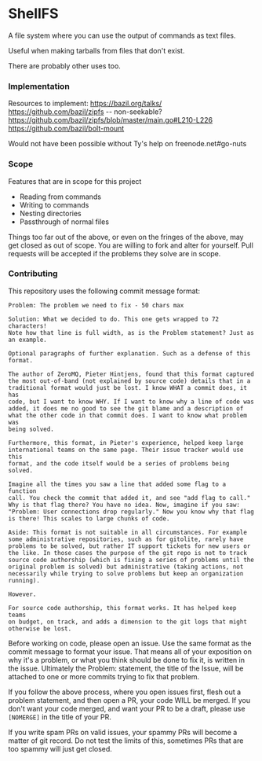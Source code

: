 # ShellFS

A file system where you can use the output of commands as text files.

Useful when making tarballs from files that don't exist.

There are probably other uses too.

### Implementation

Resources to implement:
https://bazil.org/talks/
https://github.com/bazil/zipfs   -- non-seekable?
https://github.com/bazil/zipfs/blob/master/main.go#L210-L226
https://github.com/bazil/bolt-mount

Would not have been possible without Ty's help on freenode.net#go-nuts

### Scope

Features that are in scope for this project
- Reading from commands
- Writing to commands
- Nesting directories
- Passthrough of normal files

Things too far out of the above, or even on the fringes of the above, may get
closed as out of scope. You are willing to fork and alter for yourself. Pull
requests will be accepted if the problems they solve are in scope.

### Contributing

This repository uses the following commit message format:

```
Problem: The problem we need to fix - 50 chars max

Solution: What we decided to do. This one gets wrapped to 72 characters!
Note how that line is full width, as is the Problem statement? Just as
an example.

Optional paragraphs of further explanation. Such as a defense of this
format.

The author of ZeroMQ, Pieter Hintjens, found that this format captured
the most out-of-band (not explained by source code) details that in a
traditional format would just be lost. I know WHAT a commit does, it has
code, but I want to know WHY. If I want to know why a line of code was
added, it does me no good to see the git blame and a description of
what the other code in that commit does. I want to know what problem was
being solved.

Furthermore, this format, in Pieter's experience, helped keep large
international teams on the same page. Their issue tracker would use this
format, and the code itself would be a series of problems being solved.

Imagine all the times you saw a line that added some flag to a function
call. You check the commit that added it, and see "add flag to call."
Why is that flag there? You have no idea. Now, imagine if you saw:
"Problem: User connections drop regularly." Now you know why that flag
is there! This scales to large chunks of code.

Aside: This format is not suitable in all circumstances. For example
some administrative repositories, such as for gitolite, rarely have
problems to be solved, but rather IT support tickets for new users or
the like. In those cases the purpose of the git repo is not to track
source code authorship (which is fixing a series of problems until the
original problem is solved) but administrative (taking actions, not
necessarily while trying to solve problems but keep an organization
running).

However.

For source code authorship, this format works. It has helped keep teams
on budget, on track, and adds a dimension to the git logs that might
otherwise be lost.
```

Before working on code, please open an issue. Use the same format as the commit
message to format your issue. That means all of your exposition on why it's
a problem, or what you think should be done to fix it, is written in the issue.
Ultimately the Problem: statement, the title of the Issue, will be attached to
one or more commits trying to fix that problem.

If you follow the above process, where you open issues first, flesh out
a problem statement, and then open a PR, your code WILL be merged. If you don't
want your code merged, and want your PR to be a draft, please use `[NOMERGE]`
in the title of your PR.

If you write spam PRs on valid issues, your spammy PRs will become a matter of
git record. Do not test the limits of this, sometimes PRs that are too spammy
will just get closed.

